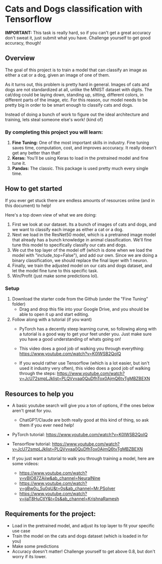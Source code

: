 
# Cats and Dogs classification with Tensorflow

**IMPORTANT:** This task is really hard, so if you can't get a great accuracy don't sweat it, just submit what you have. Challenge yourself to get good accuracy, though!

## Overview
The goal of this project is to train a model that can classify an image as either a cat or a dog, given an image of one of them.

As it turns out, this problem is pretty hard in general. Images of cats and dogs are not standardized at all, unlike the MNIST dataset with digits. The cat/dog could be laying down, standing up, sitting, different colors, in different parts of the image, etc. For this reason, our model needs to be pretty big in order to be smart enough to classify cats and dogs.

Instead of doing a bunch of work to figure out the ideal architecture and training, lets steal someone else's work! (kind of)

### By completing this project you will learn:
1. **Fine Tuning:** One of the most important skills in industry. Fine tuning saves time, computation, cost, and improves acccuracy. It really doesn't get any better than that!
2. **Keras:** You'll be using Keras to load in the pretrained model and fine tune it.
3. **Pandas:** The classic. This package is used pretty much every single time. 


## How to get started

If you ever get stuck there are endless amounts of resources online (and in this document) to help!

Here's a top down view of what we are doing:
1. First we look at our dataset. Its a bunch of images of cats and dogs, and we want to classify each image as either a cat or a dog.
2. Next we load in the ResNet50 model, which is a pretrained image model that already has a bunch knowledge in animal classification. We'll fine tune this model to specifically classify our cats and dogs.
3. We cut the top layer of the model off (which is done when we load the model with "include_top=False"), and add our own. Since we are doing a binary classification, we should replace the final layer with 1 neuron.
4. Finally, we train the adjusted model on our cats and dogs dataset, and let the model fine tune to this specific task.
5. Win/Profit (just make some predictions lol).

### Setup
1. Download the starter code from the Github (under the "Fine Tuning" folder)
	* Drag and drop this file into your Google Drive, and you should be able to open it up and start editing.
2. Follow along with a tutorial (if you want)
	* PyTorch has a decently steep learning curve, so following along with a tutorial is a good way to get your feet under you. Just make sure you have a good understanding of whats going on! 
	* This video does a good job of walking you through everything: https://www.youtube.com/watch?v=K0lWSB2QoIQ

	* If you would rather use Tensorflow (which is a lot easier, but isn't used it industry very often), this video does a good job of walking through the steps: https://www.youtube.com/watch?v=JcU72smpLJklist=PLQVvvaa0QuDfhTox0AjmQ6tvTgMBZBEXN 



## Resources to help you

* A basic youtube search will give you a ton of options, if the ones below aren't great for you.
    * ChatGPT/Claude are both really good at this kind of thing, so ask them if you ever need help!

* PyTorch tutorial: https://www.youtube.com/watch?v=K0lWSB2QoIQ
    
* Tensorflow tutorial: https://www.youtube.com/watch?v=JcU72smpLJklist=PLQVvvaa0QuDfhTox0AjmQ6tvTgMBZBEXN 

* If you just want a tutorial to walk you through training a model, here are some videos:
	* https://www.youtube.com/watch?v=vBlO87ZAiiw&ab_channel=NeuralNine
	* https://www.youtube.com/watch?v=gBw0u_5u0qU&t=0s&ab_channel=Mr.PSolver
	* https://www.youtube.com/watch?v=ijaT8HuCtIY&t=0s&ab_channel=KrishnaRamesh


## Requirements for the project:
* Load in the pretrained model, and adjust its top layer to fit your specific use case
* Train the model on the cats and dogs dataset (which is loaded in for you)
* Make some predictions
* Accuracy doesn't matter! Challenge yourself to get above 0.8, but don't worry if its lower.